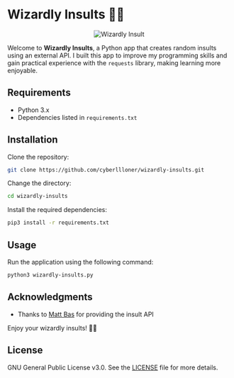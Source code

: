 # Wizardly Insults 🧙‍♂️

<div style="text-align: center;">
  <img src="https://github.com/cyberllloner/wizardly-insults/raw/main/wizardly-insults.png" alt="Wizardly Insult">
</div>

Welcome to **Wizardly Insults**, a Python app that creates random insults using an external API. I built this app to improve my programming skills and gain practical experience with the `requests` library, making learning more enjoyable.

## Requirements

- Python 3.x
- Dependencies listed in `requirements.txt`

## Installation

Clone the repository:

```bash
git clone https://github.com/cyberllloner/wizardly-insults.git
```

Change the directory:

```bash
cd wizardly-insults
```

Install the required dependencies:

```bash
pip3 install -r requirements.txt
```

## Usage

Run the application using the following command:

```bash
python3 wizardly-insults.py
```

## Acknowledgments

- Thanks to [Matt Bas](https://insult.mattbas.org/) for providing the insult API

Enjoy your wizardly insults! 🧙‍♂️

## License

GNU General Public License v3.0. See the [LICENSE](LICENSE) file for more details.



